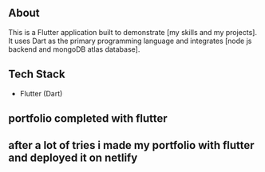 ## About
This is a Flutter application built to demonstrate [my skills and my projects]. It uses Dart as the primary programming language and integrates [node js backend and mongoDB atlas database].

## Tech Stack
- Flutter (Dart)
## portfolio completed with flutter 
## after a lot of tries i made my portfolio with flutter and deployed it on netlify 
